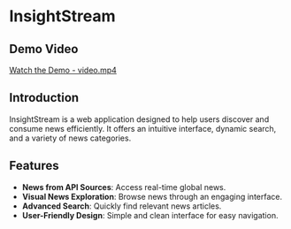 # InsightStream

## Demo Video

[Watch the Demo - video.mp4](#)

## Introduction

InsightStream is a web application designed to help users discover and consume news efficiently. It offers an intuitive interface, dynamic search, and a variety of news categories.

## Features

- **News from API Sources**: Access real-time global news.
- **Visual News Exploration**: Browse news through an engaging interface.
- **Advanced Search**: Quickly find relevant news articles.
- **User-Friendly Design**: Simple and clean interface for easy navigation.


